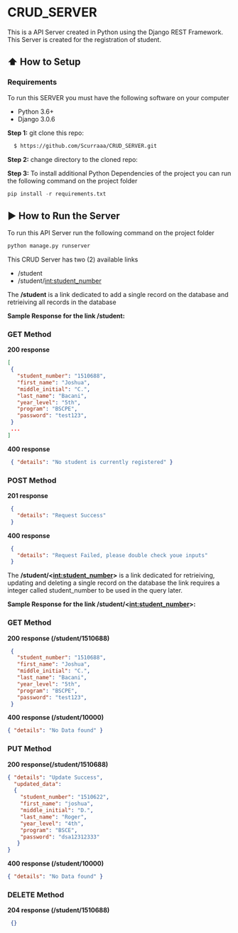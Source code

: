 # CRUD_SERVER
This is a API Server created in Python using the Django REST Framework. This Server is created for the registration of student.

## :arrow_up: How to Setup
### Requirements
To run this SERVER you must have the following software on your computer
* Python 3.6+
* Django 3.0.6

**Step 1:** git clone this repo:
```bash
  $ https://github.com/Scurraaa/CRUD_SERVER.git
  ````

**Step 2:** change directory to the cloned repo:

**Step 3:** 
To install additional Python Dependencies of the project you can run the following command on the project folder
```python
pip install -r requirements.txt
  ```

## :arrow_forward: How to Run the Server
To run this API Server run the following command on the project folder
```python
python manage.py runserver
  ```
This CRUD Server has two (2) available links
* /student
* /student/<int:student_number>

The **/student** is a link dedicated to add a single record on the database and retrieiving all records in the database

**Sample Response for the link /student:**

### GET Method

**200 response**

```json
[
 {
   "student_number": "1510688",
   "first_name": "Joshua",
   "middle_initial": "C.",
   "last_name": "Bacani",
   "year_level": "5th",
   "program": "BSCPE",
   "password": "test123",
 }
 ...
]
```

**400 response**
```json
 { "details": "No student is currently registered" }
```

### POST Method

**201 response**
```json
 {
   "details": "Request Success"
 }
```

**400 response**

```json
 {
   "details": "Request Failed, please double check youe inputs"
 }

```

The **/student/<<int:student_number>>** is a link dedicated for retrieiving, updating and deleting a single record on the database the link requires a integer called student_number to be used in the query later.

**Sample Response for the link /student/<<int:student_number>>:**

### GET Method

**200 response (/student/1510688)**

```json
 {
   "student_number": "1510688",
   "first_name": "Joshua",
   "middle_initial": "C.",
   "last_name": "Bacani",
   "year_level": "5th",
   "program": "BSCPE",
   "password": "test123",
 }
```

**400 response (/student/10000)**

```json
{ "details": "No Data found" }
```

### PUT Method

**200 response(/student/1510688)**

```json
{ "details": "Update Success", 
  "updated_data": 
  { 
    "student_number": "1510622", 
    "first_name": "joshua", 
    "middle_initial": "D.", 
    "last_name": "Roger", 
    "year_level": "4th", 
    "program": "BSCE", 
    "password": "dsa12312333" 
   } 
}
```

**400 response (/student/10000)**
```json
{ "details": "No Data found" }
```

### DELETE Method

**204 response (/student/1510688)**
```json
 {}
```










